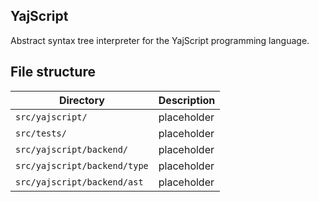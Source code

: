 ## YajScript

Abstract syntax tree interpreter for the YajScript programming language.

## File structure

| Directory                     | Description |
| ----------------------------- | ----------- |
| `src/yajscript/`              | placeholder |
| `src/tests/`                  | placeholder |
| `src/yajscript/backend/`      | placeholder |
| `src/yajscript/backend/type`  | placeholder |
| `src/yajscript/backend/ast`   | placeholder |
